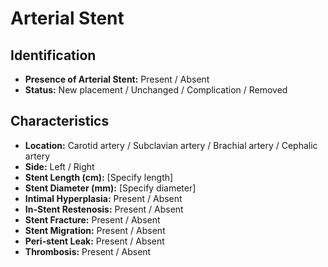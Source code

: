 # Arterial Stent

## Identification

- **Presence of Arterial Stent:** Present / Absent
- **Status:** New placement / Unchanged / Complication / Removed

## Characteristics

- **Location:** Carotid artery / Subclavian artery / Brachial artery / Cephalic artery
- **Side:** Left / Right
- **Stent Length (cm):** [Specify length]
- **Stent Diameter (mm):** [Specify diameter]
- **Intimal Hyperplasia:** Present / Absent
- **In-Stent Restenosis:** Present / Absent
- **Stent Fracture:** Present / Absent
- **Stent Migration:** Present / Absent
- **Peri-stent Leak:** Present / Absent
- **Thrombosis:** Present / Absent